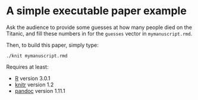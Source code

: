 # A simple executable paper example

Ask the audience to provide some guesses at how many people died on the Titanic, and fill 
these numbers in for the `guesses` vector in `mymanuscript.rmd`.

Then, to build this paper, simply type:

    ./knit mymanuscript.rmd

Requires at least:

- [R](http://www.r-project.org/) version 3.0.1
- [knitr](http://yihui.name/knitr/) version 1.2 
- [pandoc](http://johnmacfarlane.net/pandoc/) version 1.11.1